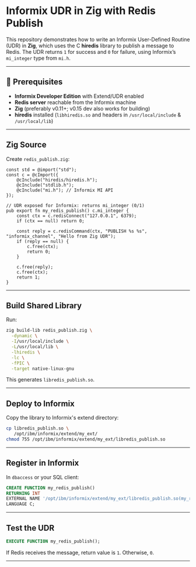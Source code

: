 

# Informix UDR in Zig with Redis Publish

This repository demonstrates how to write an Informix User-Defined Routine (UDR) in **Zig**, which uses the C **hiredis** library to publish a message to Redis. The UDR returns `1` for success and `0` for failure, using Informix’s `mi_integer` type from `mi.h`.

---

## 🔧 Prerequisites

* **Informix Developer Edition** with Extend/UDR enabled
* **Redis server** reachable from the Informix machine
* **Zig** (preferably v0.11+; v0.15 dev also works for building)
* **hiredis** installed (`libhiredis.so` and headers in `/usr/local/include` & `/usr/local/lib`)

---

##  Zig Source

Create `redis_publish.zig`:

```zig
const std = @import("std");
const c = @cImport({
    @cInclude("hiredis/hiredis.h");
    @cInclude("stdlib.h");
    @cInclude("mi.h"); // Informix MI API
});

// UDR exposed for Informix: returns mi_integer (0/1)
pub export fn my_redis_publish() c.mi_integer {
    const ctx = c.redisConnect("127.0.0.1", 6379);
    if (ctx == null) return 0;

    const reply = c.redisCommand(ctx, "PUBLISH %s %s", "informix_channel", "Hello from Zig UDR");
    if (reply == null) {
        c.free(ctx);
        return 0;
    }

    c.free(reply);
    c.free(ctx);
    return 1;
}
```

---

## Build Shared Library

Run:

```bash
zig build-lib redis_publish.zig \
  -dynamic \
  -I/usr/local/include \
  -L/usr/local/lib \
  -lhiredis \
  -lc \
  -fPIC \
  -target native-linux-gnu
```

This generates `libredis_publish.so`.

---

## Deploy to Informix

Copy the library to Informix's extend directory:

```bash
cp libredis_publish.so \
   /opt/ibm/informix/extend/my_ext/
chmod 755 /opt/ibm/informix/extend/my_ext/libredis_publish.so
```

---

## Register in Informix

In `dbaccess` or your SQL client:

```sql
CREATE FUNCTION my_redis_publish()
RETURNING INT
EXTERNAL NAME '/opt/ibm/informix/extend/my_ext/libredis_publish.so(my_redis_publish)'
LANGUAGE C;
```

---

## Test the UDR

```sql
EXECUTE FUNCTION my_redis_publish();
```

If Redis receives the message, return value is `1`. Otherwise, `0`.

---



